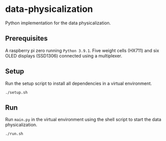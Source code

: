 # data-physicalization

Python implementation for the data physicalization.

## Prerequisites

A raspberry pi zero running `Python 3.9.1`. Five weight cells (HX711) and six OLED displays (SSD1306) connected using a multiplexer.

## Setup

Run the setup script to install all dependencies in a virtual environment.

```
./setup.sh
```


## Run

Run `main.py` in the virtual environment using the shell script to start the data physicalization.

```
./run.sh
```
